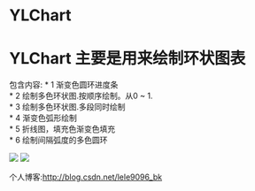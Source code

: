 # YLChart
YLChart  主要是用来绘制环状图表
===
包含内容: 
        * 1 渐变色圆环进度条<br>
        * 2 绘制多色环状图.按顺序绘制。从0 ~ 1.<br>
        * 3 绘制多色环状图.多段同时绘制<br>
        * 4 渐变色弧形绘制<br>
        * 5 折线图，填充色渐变色填充<br>
        * 6 绘制间隔弧度的多色圆环<br>

 ![](https://github.com/lelezpGZ@163.com/YLChart/raw/master/imageSource/demoImg_1.png)
 ![](http://www.baidu.com/img/bdlogo.gif) 




个人博客:http://blog.csdn.net/lele9096_bk 


